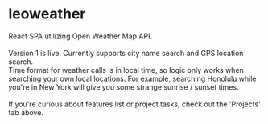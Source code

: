 # leoweather
React SPA utilizing Open Weather Map API.<br><br>
Version 1 is live. Currently supports city name search and GPS location search.<br>Time format for weather calls is in local time, so logic only works when searching your own local locations. For example, searching Honolulu while you're in New York will give you some strange sunrise / sunset times.<br><br>
If you're curious about features list or project tasks, check out the 'Projects' tab above.
